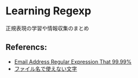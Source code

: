 # Learning Regexp
正規表現の学習や情報収集のまとめ


## Referencs:
- [Email Address Regular Expression That 99.99%](http://emailregex.com/)
- [ファイル名で使えない文字](http://www.sharp.co.jp/support/mebius/tips/tips-zz16.htm)

